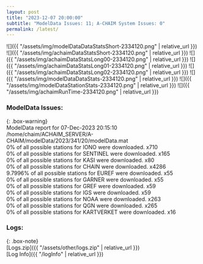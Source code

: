 ```yaml
---
layout: post
title: "2023-12-07 20:00:00"
subtitle: "ModelData Issues: 11; A-CHAIM System Issues: 0"
permalink: /latest/
---
```


![]({{ "/assets/img/modelDataDataStatsShort-2334120.png" | relative_url }})
![]({{ "/assets/img/achaimDataStatsShort-2334120.png" | relative_url }})
![]({{ "/assets/img/achaimDataStatsLong00-2334120.png" | relative_url }})
![]({{ "/assets/img/achaimDataStatsLong01-2334120.png" | relative_url }})
![]({{ "/assets/img/achaimDataStatsLong02-2334120.png" | relative_url }})
![]({{ "/assets/img/modelDataDataStats-2334120.png" | relative_url }})
![]({{ "/assets/img/modelDataStationStats-2334120.png" | relative_url }})
![]({{ "/assets/img/achaimRunTime-2334120.png" | relative_url }})


### ModelData Issues:  
  
{: .box-warning}  
 ModelData report for 07-Dec-2023 20:15:10   
 /home/chaim/ACHAIM_SERVER/A-CHAIM/modelData/2023/341/20/modelData.mat   
 0% of all possible stations for IONO were downloaded. x710   
 0% of all possible stations for SENTINEL were downloaded. x165   
 0% of all possible stations for KASI were downloaded. x80   
 0% of all possible stations for CHAIN were downloaded. x4286   
 9.7996% of all possible stations for EUREF were downloaded. x55   
 0% of all possible stations for GARNER were downloaded. x55   
 0% of all possible stations for GREF were downloaded. x59   
 0% of all possible stations for IGS were downloaded. x59   
 0% of all possible stations for NOAA were downloaded. x263   
 0% of all possible stations for QGN were downloaded. x265   
 0% of all possible stations for KARTVERKET were downloaded. x16   
  


### Logs:  
  
{: .box-note}  
[Logs.zip]({{ "/assets/other/logs.zip" | relative_url }})  
[Log Info]({{ "/logInfo" | relative_url }})  
